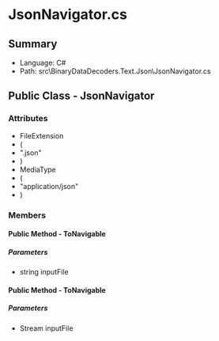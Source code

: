 ﻿# JsonNavigator.cs

## Summary

* Language: C#
* Path: src\BinaryDataDecoders.Text.Json\JsonNavigator.cs

## Public Class - JsonNavigator

### Attributes

 - FileExtension
 - (
 - ".json"
 - )
 - MediaType
 - (
 - "application/json"
 - )

### Members

#### Public Method - ToNavigable

#####  Parameters

 - string inputFile 

#### Public Method - ToNavigable

#####  Parameters

 - Stream inputFile 

